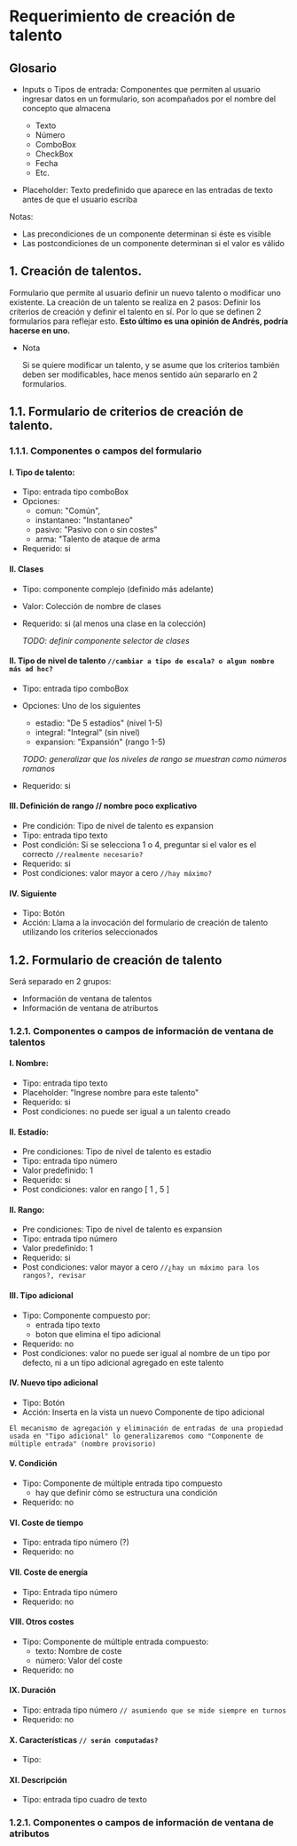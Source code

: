 # Requerimiento de creación de talento

## Glosario

* Inputs o Tipos de entrada: Componentes que permiten al usuario ingresar datos en un formulario, son acompañados por el nombre del concepto que almacena
  - Texto
  - Número
  - ComboBox
  - CheckBox
  - Fecha
  - Etc.

* Placeholder: Texto predefinido que aparece en las entradas de texto antes de que el usuario escriba


Notas:
* Las precondiciones de un componente determinan si éste es visible
* Las postcondiciones de un componente determinan si el valor es válido

## 1. Creación de talentos.
Formulario que permite al usuario definir un nuevo talento o modificar uno existente. La creación de un talento se realiza en 2 pasos: Definir los criterios de creación y definir el talento en sí. Por lo que se definen 2 formularios para reflejar esto. **Esto último es una opinión de Andrés, podría hacerse en uno.**

* Nota

    Si se quiere modificar un talento, y se asume que los criterios también deben ser modificables, hace menos sentido aún separarlo en 2 formularios. 

## 1.1. Formulario de criterios de creación de talento.

### 1.1.1. Componentes o campos del formulario
#### I. Tipo de talento:
- Tipo: entrada tipo comboBox
- Opciones:
  * comun: "Común",
  * instantaneo: "Instantaneo"
  * pasivo: "Pasivo con o sin costes"
  * arma: "Talento de ataque de arma
- Requerido: si

#### II. Clases
- Tipo: componente complejo (definido más adelante)
- Valor: Colección de nombre de clases
- Requerido: si (al menos una clase en la colección)

  *TODO: definir componente selector de clases*

#### II. Tipo de nivel de talento `//cambiar a tipo de escala? o algun nombre más ad hoc?`
- Tipo: entrada tipo comboBox 
- Opciones: Uno de los siguientes
  * estadio: "De 5 estadíos" (nivel 1-5)
  * integral: "Integral" (sin nivel)
  * expansion: "Expansión" (rango 1-5)

  *TODO: generalizar que los niveles de rango se muestran como números romanos*
- Requerido: si

#### III. Definición de rango // nombre poco explicativo
- Pre condición: Tipo de nivel de talento es expansion
- Tipo: entrada tipo texto
- Post condición: Si se selecciona 1 o 4, preguntar si el valor es el correcto `//realmente necesario?`
- Requerido: si
- Post condiciones: valor mayor a cero `//hay máximo?`

#### IV. Siguiente
- Tipo: Botón
- Acción: Llama a la invocación del formulario de creación de talento utilizando los criterios seleccionados 

## 1.2. Formulario de creación de talento
Será separado en 2 grupos:
- Información de ventana de talentos
- Información de ventana de atriburtos

### 1.2.1. Componentes o campos de información de ventana de talentos
#### I. Nombre:
- Tipo: entrada tipo texto
- Placeholder: "Ingrese nombre para este talento"
- Requerido: si
- Post condiciones: no puede ser igual a un talento creado

#### II. Estadío:
- Pre condiciones: Tipo de nivel de talento es estadio
- Tipo: entrada tipo número
- Valor predefinido: 1
- Requerido: si
- Post condiciones: valor en rango [ 1 , 5 ]

#### II. Rango:
- Pre condiciones: Tipo de nivel de talento es expansion
- Tipo: entrada tipo número
- Valor predefinido: 1
- Requerido: si
- Post condiciones: valor mayor a cero  `//¿hay un máximo para los rangos?, revisar`

#### III. Tipo adicional
- Tipo: Componente compuesto por:
  * entrada tipo texto
  * boton que elimina el tipo adicional
- Requerido: no
- Post condiciones: valor no puede ser igual al nombre de un tipo por defecto, ni a un tipo adicional agregado en este talento

#### IV. Nuevo tipo adicional
- Tipo: Botón
- Acción: Inserta en la vista un nuevo Componente de tipo adicional

`El mecanismo de agregación y eliminación de entradas de una propiedad usada en "Tipo adicional" lo generalizaremos como "Componente de múltiple entrada" (nombre provisorio)`

#### V. Condición
- Tipo: Componente de múltiple entrada tipo compuesto
  * hay que definir cómo se estructura una condición
- Requerido: no

#### VI. Coste de tiempo
- Tipo: entrada tipo número (?)
- Requerido: no

#### VII. Coste de energía
- Tipo: Entrada tipo número
- Requerido: no

#### VIII. Otros costes
- Tipo: Componente de múltiple entrada compuesto:
  * texto: Nombre de coste
  * número: Valor del coste
- Requerido: no

#### IX. Duración
- Tipo: entrada tipo número `// asumiendo que se mide siempre en turnos`
- Requerido: no

#### X. Características `// serán computadas?`
- Tipo: 
#### XI. Descripción
- Tipo: entrada tipo cuadro de texto

### 1.2.1. Componentes o campos de información de ventana de atributos
